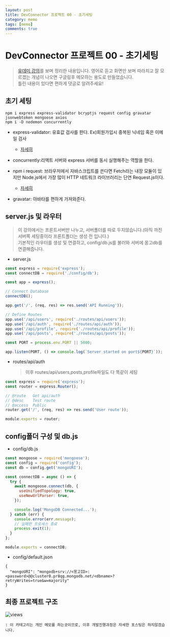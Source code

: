 ```yaml
---
layout: post
title: DevConnector 프로젝트 00 - 초기세팅
category: memo
tags: [memo]
comments: true
---
```


# DevConnector 프로젝트 00 - 초기세팅

> [유데미 강의](https://www.udemy.com/course/mern-stack-front-to-back/learn/lecture/10055140?start=225#overview)를 보며 정리한 내용입니다. 영어로 듣고 화면만 보며 따라치고 잘 모르겠는 개념이 나오면 구글링후 메모하는 용도로 만들었습니다.<br>
> 틀린 내용이 있다면 편하게 댓글로 알려주세요!

## 초기 세팅

```
npm i express express-validator bcryptjs request config gravatar jsonwebtoken mongoose axios
npm i -D nodemon concurrently
```

- express-validator: 유효값 검사를 한다. Ex)회원가입시 중복된 닉네임 혹은 이메일 검사

  - [자세히](https://2ssue.github.io/programming/express-validator/)<br>

- concurrently:리액트 서버와 express 서버를 동시 실행해주는 역할을 한다.

- npm i request: 브라우저에서 자바스크립트를 쓴다면 Fetch라는 내장 모듈이 있지만 Node.js에서 가장 많이 HTTP 네트워크 라이브러리는 단연 Request.js이다.

  - [자세히](https://medium.com/harrythegreat/node-js%EC%97%90%EC%84%9C-request-js-%EC%82%AC%EC%9A%A9%ED%95%98%EA%B8%B0-28744c52f68d)<br>

- gravatar: 아바타를 편하게 가져와준다.

## server.js 및 라우터

> 이 강의에서는 프론트서버만 나누고, 서버폴더를 따로 두지않습니다.(아직 까진 서버쪽 세팅중이라 프론트폴더는 생성 전 입니다.)<br>
> 기본적인 라우터를 생성 및 연결하고, config/db.js를 불러와 서버에 몽고db를 연결해줍니다.

- server.js

```javascript
const express = require('express');
const connectDB = require('./config/db');

const app = express();

// Connect Database
connectDB();

app.get('/', (req, res) => res.send('API Running'));

// Define Routes
app.use('/api/users', require('./routes/api/users'));
app.use('/api/auth', require('./routes/api/auth'));
app.use('/api/profile', require('./routes/api/profile'));
app.use('/api/posts', require('./routes/api/posts'));

const PORT = process.env.PORT || 5000;

app.listen(PORT, () => console.log(`Server started on port${PORT}`));
```

- routes/api/auth
  > 이후 routes/api/users,posts,profile파일도 다 똑같이 세팅

```javascript
const express = require('express');
const router = express.Router();

// @route   Get api/auth
// @desc    Test route
// @access  Public
router.get('/', (req, res) => res.send('User route'));

module.exports = router;
```

## config폴더 구성 및 db.js

- config/db.js

```javascript
const mongoose = require('mongoose');
const config = require('config');
const db = config.get('mongoURI');

const connectDB = async () => {
  try {
    await mongoose.connect(db, {
      useUnifiedTopology: true,
      useNewUrlParser: true,
    });

    console.log('MongoDB Connected...');
  } catch (err) {
    console.error(err.message);
    // 실패한 프로세스 종료
    process.exit(1);
  }
};

module.exports = connectDB;
```

- config/default.json

```
{
  "mongoURI": "mongodb+srv://<몽고ID>:<password>@@cluster0.pr8qg.mongodb.net/<dbname>?retryWrites=true&w=majority"
}

```

## 최종 프로젝트 구조

<img src="https://media.vlpt.us/images/wndtlr1024/post/e3636b35-6c03-4dda-90c7-eb88ae9f984f/image.png" alt="views">

`: 이 카테고리는 개인 메모를 하는곳이므로, 이후 개발진행과정은 자세한 포스팅은 하지않겠습니다.`

